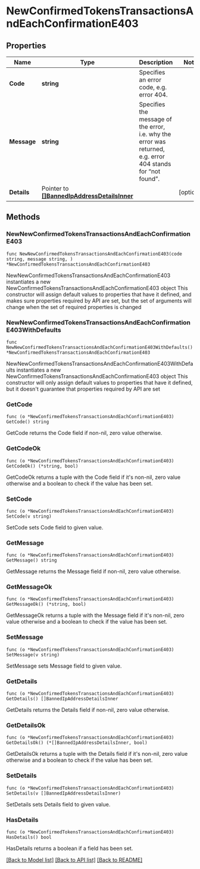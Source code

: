 # NewConfirmedTokensTransactionsAndEachConfirmationE403

## Properties

Name | Type | Description | Notes
------------ | ------------- | ------------- | -------------
**Code** | **string** | Specifies an error code, e.g. error 404. | 
**Message** | **string** | Specifies the message of the error, i.e. why the error was returned, e.g. error 404 stands for “not found”. | 
**Details** | Pointer to [**[]BannedIpAddressDetailsInner**](BannedIpAddressDetailsInner.md) |  | [optional] 

## Methods

### NewNewConfirmedTokensTransactionsAndEachConfirmationE403

`func NewNewConfirmedTokensTransactionsAndEachConfirmationE403(code string, message string, ) *NewConfirmedTokensTransactionsAndEachConfirmationE403`

NewNewConfirmedTokensTransactionsAndEachConfirmationE403 instantiates a new NewConfirmedTokensTransactionsAndEachConfirmationE403 object
This constructor will assign default values to properties that have it defined,
and makes sure properties required by API are set, but the set of arguments
will change when the set of required properties is changed

### NewNewConfirmedTokensTransactionsAndEachConfirmationE403WithDefaults

`func NewNewConfirmedTokensTransactionsAndEachConfirmationE403WithDefaults() *NewConfirmedTokensTransactionsAndEachConfirmationE403`

NewNewConfirmedTokensTransactionsAndEachConfirmationE403WithDefaults instantiates a new NewConfirmedTokensTransactionsAndEachConfirmationE403 object
This constructor will only assign default values to properties that have it defined,
but it doesn't guarantee that properties required by API are set

### GetCode

`func (o *NewConfirmedTokensTransactionsAndEachConfirmationE403) GetCode() string`

GetCode returns the Code field if non-nil, zero value otherwise.

### GetCodeOk

`func (o *NewConfirmedTokensTransactionsAndEachConfirmationE403) GetCodeOk() (*string, bool)`

GetCodeOk returns a tuple with the Code field if it's non-nil, zero value otherwise
and a boolean to check if the value has been set.

### SetCode

`func (o *NewConfirmedTokensTransactionsAndEachConfirmationE403) SetCode(v string)`

SetCode sets Code field to given value.


### GetMessage

`func (o *NewConfirmedTokensTransactionsAndEachConfirmationE403) GetMessage() string`

GetMessage returns the Message field if non-nil, zero value otherwise.

### GetMessageOk

`func (o *NewConfirmedTokensTransactionsAndEachConfirmationE403) GetMessageOk() (*string, bool)`

GetMessageOk returns a tuple with the Message field if it's non-nil, zero value otherwise
and a boolean to check if the value has been set.

### SetMessage

`func (o *NewConfirmedTokensTransactionsAndEachConfirmationE403) SetMessage(v string)`

SetMessage sets Message field to given value.


### GetDetails

`func (o *NewConfirmedTokensTransactionsAndEachConfirmationE403) GetDetails() []BannedIpAddressDetailsInner`

GetDetails returns the Details field if non-nil, zero value otherwise.

### GetDetailsOk

`func (o *NewConfirmedTokensTransactionsAndEachConfirmationE403) GetDetailsOk() (*[]BannedIpAddressDetailsInner, bool)`

GetDetailsOk returns a tuple with the Details field if it's non-nil, zero value otherwise
and a boolean to check if the value has been set.

### SetDetails

`func (o *NewConfirmedTokensTransactionsAndEachConfirmationE403) SetDetails(v []BannedIpAddressDetailsInner)`

SetDetails sets Details field to given value.

### HasDetails

`func (o *NewConfirmedTokensTransactionsAndEachConfirmationE403) HasDetails() bool`

HasDetails returns a boolean if a field has been set.


[[Back to Model list]](../README.md#documentation-for-models) [[Back to API list]](../README.md#documentation-for-api-endpoints) [[Back to README]](../README.md)


